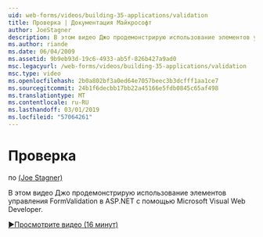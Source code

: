 ```yaml
---
uid: web-forms/videos/building-35-applications/validation
title: Проверка | Документация Майкрософт
author: JoeStagner
description: В этом видео Джо продемонстрирую использование элементов управления FormValidation в ASP.NET с помощью Microsoft Visual Web Developer.
ms.author: riande
ms.date: 06/04/2009
ms.assetid: 9b9eb93d-19c6-4933-ab5f-826b427a9ad0
msc.legacyurl: /web-forms/videos/building-35-applications/validation
msc.type: video
ms.openlocfilehash: 2b0a802bf3a0ed64e7057beec3b3dcfff1aa1ce7
ms.sourcegitcommit: 24b1f6decbb17bb22a45166e5fdb0845c65af498
ms.translationtype: MT
ms.contentlocale: ru-RU
ms.lasthandoff: 03/01/2019
ms.locfileid: "57064261"
---
```

<a name="validation"></a>Проверка
====================
по [(Joe Stagner)](https://github.com/JoeStagner)

В этом видео Джо продемонстрирую использование элементов управления FormValidation в ASP.NET с помощью Microsoft Visual Web Developer.

[&#9654;Просмотрите видео (16 минут)](https://channel9.msdn.com/Blogs/ASP-NET-Site-Videos/validation)
